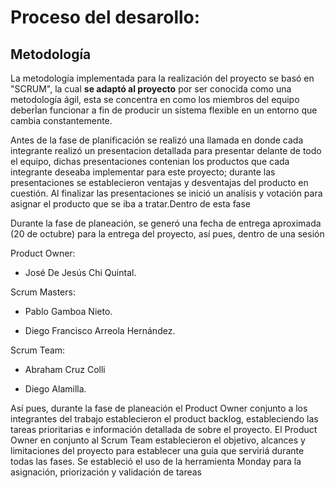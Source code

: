 # Proceso del desarollo:

## Metodología

La metodología implementada para la realización del proyecto se basó en "SCRUM", la cual **se adaptó al proyecto** por ser conocida como una metodología ágil, esta se concentra en como los miembros del equipo deberÌan funcionar a fin de producir un sistema flexible en un entorno que cambia constantemente.

Antes de la fase de planificación se realizó una llamada en donde cada integrante realizó un presentacion detallada para presentar delante de todo el equipo, dichas presentaciones contenian los productos que cada integrante deseaba implementar para este proyecto; durante las presentaciones se establecieron ventajas y desventajas del producto en cuestión. Al finalizar las presentaciones se inició un analísis y votación para asignar el producto que se iba a tratar.Dentro de esta fase 

Durante la fase de planeación, se generó una fecha de entrega aproximada (20 de octubre) para la entrega del proyecto, así pues, dentro de una sesión

Product Owner:


* José De Jesús Chi Quintal.


Scrum Masters:


* Pablo Gamboa Nieto.


* Diego Francisco Arreola Hernández.


Scrum Team:


* Abraham Cruz Colli


* Diego Alamilla.


Así pues, durante la fase de planeación el Product Owner conjunto a los integrantes del trabajo establecieron el product backlog, estableciendo las tareas prioritarias e información detallada de sobre el proyecto. El Product Owner en conjunto al Scrum Team establecieron el objetivo, alcances y limitaciones del proyecto para establecer una guia que serviriá durante todas las fases. Se estableció el uso de la herramienta Monday para la asignación, priorización y validación de tareas





